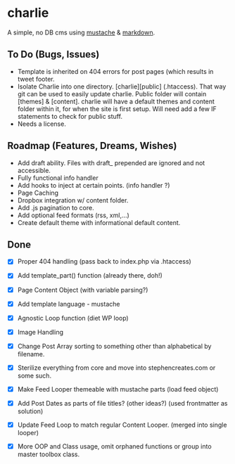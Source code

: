 charlie
==================

A simple, no DB cms using [mustache][1] & [markdown][2].

## To Do (Bugs, Issues)
* Template is inherited on 404 errors for post pages (which results in tweet footer.
* Isolate Charlie into one directory. [charlie][public] (.htaccess). That way git can be used to easily update charlie. Public folder will contain [themes] & [content]. charlie will have a default themes and content folder within it, for when the site is first setup. Will need add a few IF statements to check for public stuff. 
* Needs a license.

## Roadmap (Features, Dreams, Wishes)
* Add draft ability. Files with draft_ prepended are ignored and not accessible.
* Fully functional info handler
* Add hooks to inject at certain points. (info handler ?)
* Page Caching
* Dropbox integration w/ content folder.
* Add .js pagination to core.
* Add optional feed formats (rss, xml,…)
* Create default theme with informational default content.


## Done
* [X] Proper 404 handling (pass back to index.php via .htaccess)
* [X] Add template_part() function (already there, doh!)
* [X] Page Content Object (with variable parsing?)
* [X] Add template language - mustache
* [X] Agnostic Loop function (diet WP loop)
* [X] Image Handling
* [X] Change Post Array sorting to something other than alphabetical by filename.
* [X] Sterilize everything from core and move into stephencreates.com or some such.
* [X] Make Feed Looper themeable with mustache parts (load feed object)
* [X] Add Post Dates as parts of file titles? (other ideas?) (used frontmatter as solution)
* [X] Update Feed Loop to match regular Content Looper. (merged into single looper)
* [X] More OOP and Class usage, omit orphaned functions or group into master toolbox class.







[1]: http://mustache.github.com/  "Logic-less templates"
[2]: http://daringfireball.net/projects/markdown/ "Markdown"